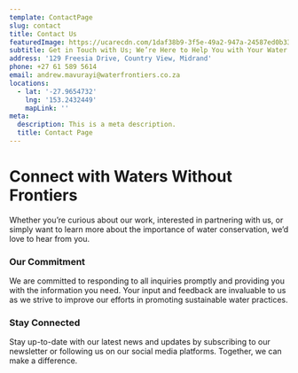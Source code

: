 ```yaml
---
template: ContactPage
slug: contact
title: Contact Us
featuredImage: https://ucarecdn.com/1daf38b9-3f5e-49a2-947a-24587ed0b338/
subtitle: Get in Touch with Us; We’re Here to Help You with Your Water Management Needs.
address: '129 Freesia Drive, Country View, Midrand'
phone: +27 61 589 5614
email: andrew.mavurayi@waterfrontiers.co.za
locations:
  - lat: '-27.9654732'
    lng: '153.2432449'
    mapLink: ''
meta:
  description: This is a meta description.
  title: Contact Page
---
```


# Connect with Waters Without Frontiers

Whether you’re curious about our work, interested in partnering with us, or simply want to learn more about the importance of water conservation, we’d love to hear from you.

### Our Commitment

We are committed to responding to all inquiries promptly and providing you with the information you need. Your input and feedback are invaluable to us as we strive to improve our efforts in promoting sustainable water practices.

### Stay Connected

Stay up-to-date with our latest news and updates by subscribing to our newsletter or following us on our social media platforms. Together, we can make a difference.
